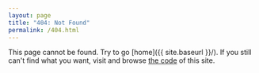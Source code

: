 ```yaml
---
layout: page
title: "404: Not Found"
permalink: /404.html
---
```


This page cannot be found. Try to go [home]({{ site.baseurl }}/). If you still can't
find what you want, visit and browse
[the code](https://github.com/aidan-bailey/aidan-bailey.github.io) of this site.
